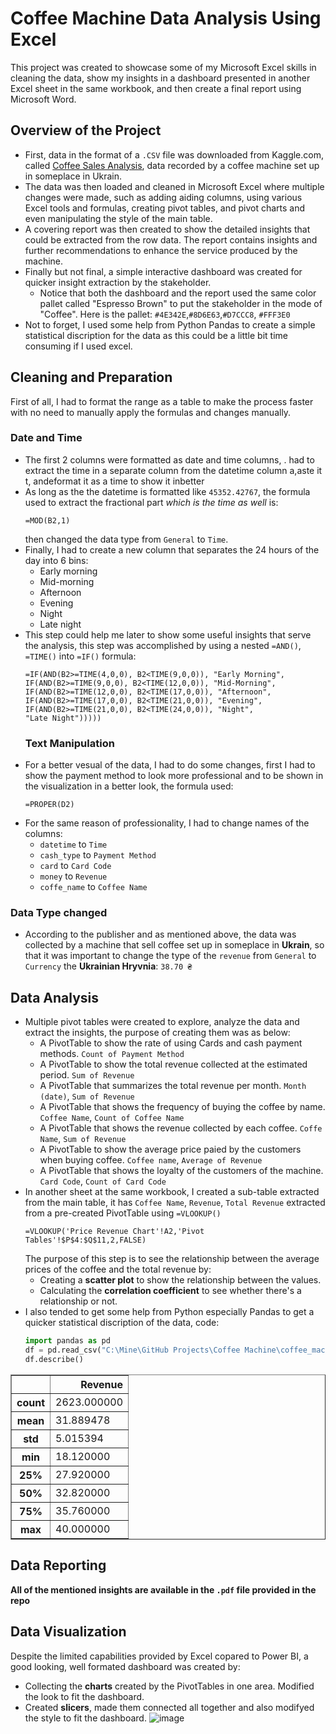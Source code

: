 # Coffee Machine Data Analysis Using Excel
This project was created to showcase some of my Microsoft Excel skills in cleaning the data, show my insights in a dashboard presented in another Excel sheet in the same workbook, and then create a final report using Microsoft Word.
## Overview of the Project
- First, data in the format of a `.CSV` file was downloaded from Kaggle.com, called [Coffee Sales Analysis](https://www.kaggle.com/code/emilcollu/coffee-sales-analysis), data recorded by a coffee machine set up in someplace in Ukrain.
- The data was then loaded and cleaned in Microsoft Excel where multiple changes were made, such as adding aiding columns, using various Excel tools and formulas, creating pivot tables, and pivot charts and even manipulating the style of the main table.
- A covering report was then created to show the detailed insights that could be extracted from the row data. The report contains insights and further recommendations to enhance the service produced by the machine.
- Finally but not final, a simple interactive dashboard was created for quicker insight extraction by the stakeholder.
  - Notice that both the dashboard and the report used the same color pallet called "Espresso Brown" to put the stakeholder in the mode of "Coffee". Here is the pallet: `#4E342E`,`#8D6E63`,`#D7CCC8`, `#FFF3E0`
- Not to forget, I used some help from Python Pandas to create a simple statistical discription for the data as this could be a little bit time consuming if I used excel.
## Cleaning and Preparation
First of all, I had to format the range as a table to make the process faster with no need to manually apply the formulas and changes manually.
### Date and Time
- The first 2 columns were formatted as date and time columns, . had to extract the time in a separate column from the datetime column a,aste it t, andeformat it as a time to show it inbetter
- As long as the the datetime is formatted like `45352.42767`, the formula used to extract the fractional part *which is the time as well* is:
  ```
  =MOD(B2,1)
  ```
  then changed the data type from `General` to `Time`.
- Finally, I had to create a new column that separates the 24 hours of the day into 6 bins:
  - Early morning
  - Mid-morning
  - Afternoon
  - Evening
  - Night
  - Late night
- This step could help me later to show some useful insights that serve the analysis, this step was accomplished by using a nested `=AND()`, `=TIME()` into `=IF()` formula:
  ```
  =IF(AND(B2>=TIME(4,0,0), B2<TIME(9,0,0)), "Early Morning",
  IF(AND(B2>=TIME(9,0,0), B2<TIME(12,0,0)), "Mid-Morning",
  IF(AND(B2>=TIME(12,0,0), B2<TIME(17,0,0)), "Afternoon",
  IF(AND(B2>=TIME(17,0,0), B2<TIME(21,0,0)), "Evening",
  IF(AND(B2>=TIME(21,0,0), B2<TIME(24,0,0)), "Night",
  "Late Night")))))
  ```
  ### Text Manipulation
- For a better vesual of the data, I had to do some changes, first I had to show the payment method to look more professional and to be shown in the visualization in a better look, the formula used:
  ```
  =PROPER(D2)
  ```
- For the same reason of professionality, I had to change names of the columns:
  - `datetime` to `Time`
  - `cash_type` to `Payment Method`
  - `card` to `Card Code`
  - `money` to `Revenue`
  - `coffe_name` to `Coffee Name`
### Data Type changed
- According to the publisher and as mentioned above, the data was collected by a machine that sell coffee set up in someplace in **Ukrain**, so that it was important to change the type of the `revenue` from `General` to `Currency` the **Ukrainian Hryvnia**: `38.70 ₴`
## Data Analysis
- Multiple pivot tables were created to explore, analyze the data and extract the insights, the purpose of creating them was as below:
  - A PivotTable to show the rate of using Cards and cash payment methods. `Count of Payment Method`
  - A PivotTable to show the total revenue collected at the estimated period. `Sum of Revenue`
  - A PivotTable that summarizes the total revenue per month. `Month (date)`, `Sum of Revenue`
  - A PivotTable that shows the frequency of buying the coffee by name. `Coffee Name`, `Count of Coffee Name`
  - A PivotTable that shows the revenue collected by each coffee. `Coffe Name`, `Sum of Revenue`
  - A PivotTable to show the average price paied by the customers when buying coffee. `Coffee name`, `Average of Revenue`
  - A PivotTable that shows the loyalty of the customers of the machine. `Card Code`, `Count of Card Code`
- In another sheet at the same workbook, I created a sub-table extracted from the main table, it has `Coffee Name`, `Revenue`, `Total Revenue` extracted from a pre-created PivotTable using `=VLOOKUP()`
  ```
  =VLOOKUP('Price Revenue Chart'!A2,'Pivot Tables'!$P$4:$Q$11,2,FALSE)
  ```
  The purpose of this step is to see the relationship between the average prices of the coffee and the total revenue by:
  - Creating a **scatter plot** to show the relationship between the values.
  - Calculating the **correlation coefficient** to see whether there's a relationship or not.
- I also tended to get some help from Python especially Pandas to get a quicker statistical discription of the data, code:
  ```python
  import pandas as pd
  df = pd.read_csv("C:\Mine\GitHub Projects\Coffee Machine\coffee_machine_csv.csv")
  df.describe()
  ```
<table border="1" class="dataframe">
  <thead>
    <tr style="text-align: right;">
      <th></th>
      <th>Revenue</th>
    </tr>
  </thead>
  <tbody>
    <tr>
      <th>count</th>
      <td>2623.000000</td>
    </tr>
    <tr>
      <th>mean</th>
      <td>31.889478</td>
    </tr>
    <tr>
      <th>std</th>
      <td>5.015394</td>
    </tr>
    <tr>
      <th>min</th>
      <td>18.120000</td>
    </tr>
    <tr>
      <th>25%</th>
      <td>27.920000</td>
    </tr>
    <tr>
      <th>50%</th>
      <td>32.820000</td>
    </tr>
    <tr>
      <th>75%</th>
      <td>35.760000</td>
    </tr>
    <tr>
      <th>max</th>
      <td>40.000000</td>
    </tr>
  </tbody>
</table>
</div>

## Data Reporting
**All of the mentioned insights are available in the `.pdf` file provided in the repo**
## Data Visualization
Despite the limited capabilities provided by Excel copared to Power BI, a good looking, well formated dashboard was created by:
- Collecting the **charts** created by the PivotTables in one area. Modified the look to fit the dashboard.
- Created **slicers**, made them connected all together and also modifyed the style to fit the dashboard.
  ![image](https://github.com/user-attachments/assets/9c2edaff-b925-48a5-9a04-46a759762efe)
